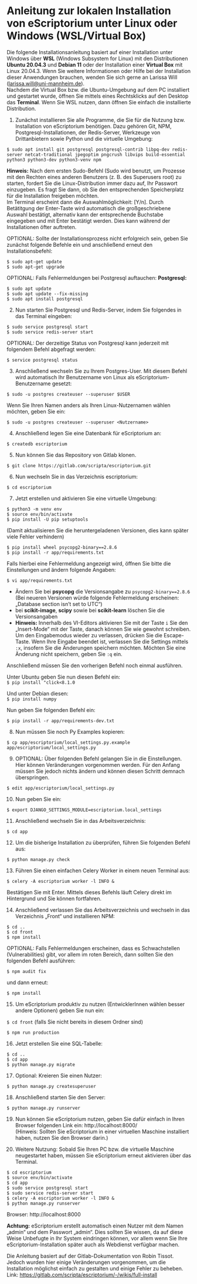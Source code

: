 # Anleitung zur lokalen Installation von eScriptorium unter Linux oder Windows (WSL/Virtual Box)

Die folgende Installationsanleitung basiert auf einer Installation unter Windows über **WSL** (Windows Subsystem for Linux) mit den Distributionen **Ubuntu 20.04.3** und **Debian 11** oder der Installation einer **Virtual Box** mit Linux 20.04.3. Wenn Sie weitere Informationen oder Hilfe bei der Installation dieser Anwendungen brauchen, wenden Sie sich gerne an Larissa Will (larissa.will@uni-mannheim.de).  
Nachdem die Virtual Box bzw. die Ubuntu-Umgebung auf dem PC installiert und gestartet wurde, öffnen Sie mittels eines Rechtsklicks auf den Desktop das **Terminal**. Wenn Sie WSL nutzen, dann öffnen Sie einfach die installierte Distribution.

1. Zunächst installieren Sie alle Programme, die Sie für die Nutzung bzw. Installation von eScriptorium benötigen. 
Dazu gehören Git, NPM, Postgresql-Installationen, der Redis-Server, Werkzeuge von Drittanbietern sowie Python und die virtuelle Umgebung:  
```
$ sudo apt install git postgresql postgresql-contrib libpq-dev redis-server netcat-traditional jpegoptim pngcrush libvips build-essential python3 python3-dev python3-venv npm
```

**Hinweis:** Nach dem ersten Sudo-Befehl (Sudo wird benutzt, um Prozesse mit den Rechten eines anderen Benutzers (z. B. des Superusers root) zu starten, fordert Sie die Linux-Distribution immer dazu auf, Ihr Passwort einzugeben. Es fragt Sie dann, ob Sie den entsprechenden Speicherplatz für die Installation freigeben möchten.  
Im Terminal erscheint dann die Auswahlmöglichkeit: [Y/n]. Durch Betätitgung der Enter-Taste wird automatisch die großgeschriebene Auswahl bestätigt, alternativ kann der entsprechende Buchstabe eingegeben und mit Enter bestätigt werden. Dies kann während der Installationen öfter auftreten.

OPTIONAL: Sollte der Installationsprozess nicht erfolgreich sein, geben Sie zunächst folgende Befehle ein und anschließend erneut den Installationsbefehl:  
```
$ sudo apt-get update  
$ sudo apt-get upgrade  
```

OPTIONAL: Falls Fehlermeldungen bei Postgresql auftauchen:
**Postgresql:**
```
$ sudo apt update   
$ sudo apt update --fix-missing   
$ sudo apt install postgresql  
```
 
2. Nun starten Sie Postgresql und Redis-Server, indem Sie folgendes in das Terminal eingeben:  
```
$ sudo service postgresql start  
$ sudo service redis-server start  
```
OPTIONAL: Der derzeitige Status von Postgresql kann jederzeit mit folgendem Befehl abgefragt werden:

`$ service postgresql status`  

3. Anschließend wechseln Sie zu Ihrem Postgres-User. Mit diesem Befehl wird automatisch Ihr Benutzername von Linux als eScriptorium-Benutzername gesetzt:  

`$ sudo -u postgres createuser --superuser $USER`  

Wenn Sie Ihren Namen anders als Ihren Linux-Nutzernamen wählen möchten, geben Sie ein:  

`$ sudo -u postgres createuser --superuser <Nutzername>`  

4. Anschließend legen Sie eine Datenbank für eScriptorium an:  

`$ createdb escriptorium`  

5. Nun können Sie das Repository von Gitlab klonen.  

`$ git clone https://gitlab.com/scripta/escriptorium.git`  

6. Nun wechseln Sie in das Verzeichnis escriptorium:  

`$ cd escriptorium`  

7. Jetzt erstellen und aktivieren Sie eine virtuelle Umgebung:  
```
$ python3 -m venv env  
$ source env/bin/activate  
$ pip install -U pip setuptools    
```
(Damit aktualisieren Sie die heruntergeladenen Versionen, dies kann später viele Fehler verhindern)  
```
$ pip install wheel psycopg2-binary==2.8.6  
$ pip install -r app/requirements.txt  
```
Falls hierbei eine Fehlermeldung angezeigt wird, öffnen Sie bitte die Einstellungen und ändern folgende Angaben:  

`$ vi app/requirements.txt`  

- Ändern Sie bei **psycopg** die Versionsangabe zu `psycopg2-binary==2.8.6` (Bei neueren Versionen würde folgende Fehlermeldung erscheinen: „Database section isn’t set to UTC“)  
- bei **scikit-image**, **scipy** sowie bei **scikit-learn** löschen Sie die Versionsangaben  
- **Hinweis:** Innerhalb des VI-Editors aktivieren Sie mit der Taste `i` Sie den „Insert-Mode“ mit der Taste, danach können Sie wie gewohnt schreiben. Um den Eingabemodus wieder zu verlassen, drücken Sie die Escape-Taste. Wenn Ihre Eingabe beendet ist, verlassen Sie die Settings mittels `:x`, insofern Sie die Änderungen speichern möchten. Möchten Sie eine Änderung nicht speichern, geben Sie `:q` ein.  

Anschließend müssen Sie den vorherigen Befehl noch einmal ausführen.  

Unter Ubuntu geben Sie nun diesen Befehl ein:  
`$ pip install "click<8.1.0`  

Und unter Debian diesen:  
`$ pip install numpy`

Nun geben Sie folgenden Befehl ein:  

`$ pip install -r app/requirements-dev.txt`  

8. Nun müssen Sie noch Py Examples kopieren:  

`$ cp app/escriptorium/local_settings.py.example app/escriptorium/local_settings.py`  

9. OPTIONAL: Über folgenden Befehl gelangen Sie in die Einstellungen. Hier können Veränderungen vorgenommen werden. Für den Anfang müssen Sie jedoch nichts ändern und können diesen Schritt demnach überspringen.  

`$ edit app/escriptorium/local_settings.py`  

10. Nun geben Sie ein:  

`$ export DJANGO_SETTINGS_MODULE=escriptorium.local_settings`  

11. Anschließend wechseln Sie in das Arbeitsverzeichnis:  

`$ cd app`  

12. Um die bisherige Installation zu überprüfen, führen Sie folgenden Befehl aus:  

`$ python manage.py check`  

13. Führen Sie einen einfachen Celery Worker in einem neuen Terminal aus:  

`$ celery -A escriptorium worker -l INFO &`  

Bestätigen Sie mit Enter. Mittels dieses Befehls läuft Celery direkt im Hintergrund und Sie können fortfahren.  

14. Anschließend verlassen Sie das Arbeitsverzeichnis und wechseln in das Verzeichnis „Front“ und installieren NPM:  
```
$ cd ..  
$ cd front  
$ npm install  
```

OPTIONAL: Falls Fehlermeldungen erscheinen, dass es Schwachstellen (Vulnerabilities) gibt, vor allem im roten Bereich, dann sollten Sie den folgenden Befehl ausführen:  

`$ npm audit fix` 
 
und dann erneut:  

`$ npm install`  

15. Um eScriptorium produktiv zu nutzen (EntwicklerInnen wählen besser andere Optionen) geben Sie nun ein:  

`$ cd front` (falls Sie nicht bereits in diesem Ordner sind)  

`$ npm run production`  

16. Jetzt erstellen Sie eine SQL-Tabelle:  
```
$ cd ..  
$ cd app  
$ python manage.py migrate  
```

17.	Optional: Kreieren Sie einen Nutzer:  

`$ python manage.py createsuperuser`  

18.	Anschließend starten Sie den Server:  

`$ python manage.py runserver`  

19.	Nun können Sie eScriptorium nutzen, geben Sie dafür einfach in Ihren Browser folgenden Link ein: http://localhost:8000/  
(Hinweis: Sollten Sie eScriptorium in einer virtuellen Maschine installiert haben, nutzen Sie den Browser darin.)  

20.	Weitere Nutzung: Sobald Sie Ihren PC bzw. die virtuelle Maschine neugestartet haben, müssen Sie eScriptorium erneut aktivieren über das Terminal.   
```
$ cd escriptorium  
$ source env/bin/activate  
$ cd app  
$ sudo service postgresql start  
$ sudo service redis-server start  
$ celery -A escriptorium worker -l INFO &  
$ python manage.py runserver  
```
Browser: http://localhost:8000  


**Achtung:** eScriptorium erstellt automatisch einen Nutzer mit dem Namen „admin“ und dem Passwort „admin“. Dies sollten Sie wissen, da auf diese Weise Unbefugte in Ihr System eindringen können, vor allem wenn Sie Ihre eScriptorium-Installation später auch als Webdienst verfügbar machen.  

Die Anleitung basiert auf der Gitlab-Dokumentation von Robin Tissot. Jedoch wurden hier einige Veränderungen vorgenommen, um die Installation möglichst einfach zu gestalten und einige Fehler zu beheben.  
Link: https://gitlab.com/scripta/escriptorium/-/wikis/full-install  


